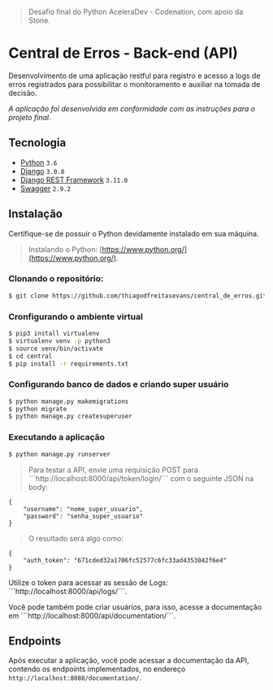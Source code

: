 > Desafio final do Python AceleraDev - Codenation, com apoio da Stone.

# Central de Erros - Back-end (API)

Desenvolvimento de uma aplicação restful para registro e acesso a logs de erros registrados para possibilitar o monitoramento e auxiliar na tomada de decisão.

*A aplicação foi desenvolvida em conformidade com as instruções para o projeto final.* 

## Tecnologia

- [Python](https://www.python.org/) ```3.6```
- [Django](https://www.djangoproject.com/) ```3.0.8```
- [Django REST Framework](https://www.django-rest-framework.org/) ```3.11.0```
- [Swagger](https://swagger.io/) ```2.9.2```

## Instalação

Certifique-se de possuir o Python devidamente instalado em sua máquina.
> Instalando o Python: [https://www.python.org/](https://www.python.org/).

### Clonando o repositório:

```bash
$ git clone https://github.com/thiagodfreitasevans/central_de_erros.git
```

### Cronfigurando o ambiente virtual

```bash
$ pip3 install virtualenv
$ virtualenv venv -p python3
$ source venv/bin/activate
$ cd central
$ pip install -r requirements.txt
```

### Configurando banco de dados e criando super usuário

```bash
$ python manage.py makemigrations
$ python migrate
$ python manage.py createsuperuser
```

### Executando a aplicação

```bash
$ python manage.py runserver
```

> Para testar a API, envie uma requisição POST para ```http://localhost:8000/api/token/login/´´´ com o seguinte JSON na body:

```
{
	"username": "nome_super_usuario",
	"password": "senha_super_usuario"
}
```

> O resultado será algo como:

```
{
    "auth_token": "671cded32a1706fc52577c6fc33ad4353042f6e4"
}
```

Utilize o token para acessar as sessão de Logs: ```http://localhost:8000/api/logs/´´´.

Você pode também pode criar usuários, para isso, acesse a documentação em ```http://localhost:8000/api/documentation/´´´.

## Endpoints

Após executar a aplicação, você pode acessar a documentação da API, contendo os endpoints implementados, no endereço ```http://localhost:8080/documentation/```.